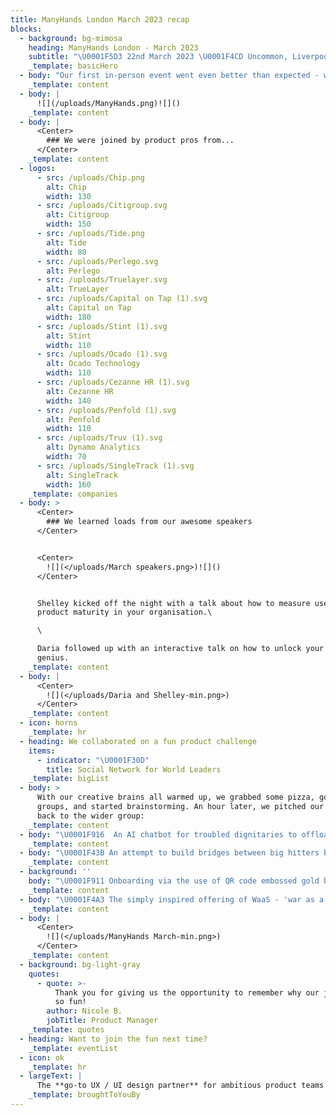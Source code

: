 ```yaml
---
title: ManyHands London March 2023 recap
blocks:
  - background: bg-mimosa
    heading: ManyHands London - March 2023
    subtitle: "\U0001F5D3️ 22nd March 2023 \U0001F4CD Uncommon, Liverpool Street"
    _template: basicHero
  - body: "Our first in-person event went even better than expected - we're still buzzing about it.\n\nAfter running successful online events for close to a year, we knew ManyHands was something special but even we were taken aback by just how much fun the night was!\n\nA room full of strangers all got on like a house on fire. It was an evening full of laughter and\_bright ideas and, best of all, our UberEats drivers didn't get lost. \U0001F355\n"
    _template: content
  - body: |
      ![](/uploads/ManyHands.png)![]()
    _template: content
  - body: |
      <Center>
        ### We were joined by product pros from...
      </Center>
    _template: content
  - logos:
      - src: /uploads/Chip.png
        alt: Chip
        width: 130
      - src: /uploads/Citigroup.svg
        alt: Citigroup
        width: 150
      - src: /uploads/Tide.png
        alt: Tide
        width: 80
      - src: /uploads/Perlego.svg
        alt: Perlego
      - src: /uploads/Truelayer.svg
        alt: TrueLayer
      - src: /uploads/Capital on Tap (1).svg
        alt: Capital on Tap
        width: 180
      - src: /uploads/Stint (1).svg
        alt: Stint
        width: 110
      - src: /uploads/Ocado (1).svg
        alt: Ocado Technology
        width: 110
      - src: /uploads/Cezanne HR (1).svg
        alt: Cezanne HR
        width: 140
      - src: /uploads/Penfold (1).svg
        alt: Penfold
        width: 110
      - src: /uploads/Truv (1).svg
        alt: Dynamo Analytics
        width: 70
      - src: /uploads/SingleTrack (1).svg
        alt: SingleTrack
        width: 160
    _template: companies
  - body: >
      <Center>
        ### We learned loads from our awesome speakers
      </Center>


      <Center>
        ![](</uploads/March speakers.png>)![]()
      </Center>


      Shelley kicked off the night with a talk about how to measure user-centric
      product maturity in your organisation.\

      \

      Daria followed up with an interactive talk on how to unlock your creative
      genius.
    _template: content
  - body: |
      <Center>
        ![](</uploads/Daria and Shelley-min.png>)
      </Center>
    _template: content
  - icon: horns
    _template: hr
  - heading: We collaborated on a fun product challenge
    items:
      - indicator: "\U0001F30D"
        title: Social Network for World Leaders
    _template: bigList
  - body: >
      With our creative brains all warmed up, we grabbed some pizza, got into
      groups, and started brainstorming. An hour later, we pitched our ideas
      back to the wider group:
    _template: content
  - body: "\U0001F916  An AI chatbot for troubled dignitaries to offload their worries in confidence.\n"
    _template: content
  - body: "\U0001F43B An attempt to build bridges between big hitters by using their shared interests (\"Vladimir Putin is also interested in 'bears'\")\n"
    _template: content
  - background: ''
    body: "\U0001F911 Onboarding via the use of QR code embossed gold bullion - only the best for such an exclusive platform.\n"
    _template: content
  - body: "\U0001F4A3 The simply inspired offering of WaaS - 'war as a service.'\n"
    _template: content
  - body: |
      <Center>
        ![](</uploads/ManyHands March-min.png>)
      </Center>
    _template: content
  - background: bg-light-gray
    quotes:
      - quote: >-
          Thank you for giving us the opportunity to remember why our jobs are
          so fun!
        author: Nicole B.
        jobTitle: Product Manager
    _template: quotes
  - heading: Want to join the fun next time?
    _template: eventList
  - icon: ok
    _template: hr
  - largeText: |
      The **go-to UX / UI design partner** for ambitious product teams
    _template: broughtToYouBy
---
```


